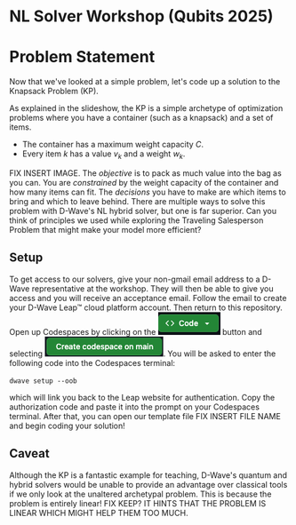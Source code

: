 # NL Solver Workshop (Qubits 2025)
# Problem Statement
Now that we've looked at a simple problem, let's code up a solution to the Knapsack Problem (KP).

As explained in the slideshow, the KP is a simple archetype of optimization problems where you have a container (such as a knapsack) and a set of items.

* The container has a maximum weight capacity $C$.
* Every item $k$ has a value $v_k$ and a weight $w_k$. 


FIX INSERT IMAGE.
The *objective* is to pack as much value into the bag as you can. You are *constrained* by the weight capacity of the container and how many items can fit. The *decisions* you have to make are which items to bring and which to leave behind. There are multiple ways to solve this problem with D-Wave's NL hybrid solver, but one is far superior. Can you think of principles we used while exploring the Traveling Salesperson Problem that might make your model more efficient?

## Setup
To get access to our solvers, give your non-gmail email address to a D-Wave representative at the workshop. They will then be able to give you access and you will receive an acceptance email. Follow the email to create your D-Wave Leap™ cloud platform account. Then return to this repository. Open up Codespaces by clicking on the ![alt text](resources/button.png) button and selecting ![alt text](resources/button2.png). You will be asked to enter the following code into the Codespaces terminal:

`dwave setup --oob`

which will link you back to the Leap website for authentication. Copy the authorization code and paste it into the prompt on your Codespaces terminal. After that, you can open our template file FIX INSERT FILE NAME and begin coding your solution!

## Caveat
Although the KP is a fantastic example for teaching, D-Wave's quantum and hybrid solvers would be unable to provide an advantage over classical tools if we only look at the unaltered archetypal problem. This is because the problem is entirely linear!
FIX KEEP? IT HINTS THAT THE PROBLEM IS LINEAR WHICH MIGHT HELP THEM TOO MUCH.
